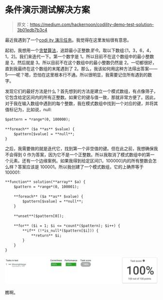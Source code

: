 # 条件演示测试解决方案

> 原文：<https://medium.com/hackernoon/codility-demo-test-solution-3b01edb7b3c4>

最近我遇到了一个[codi ity 演示任务](https://app.codility.com/demo/take-sample-test/)。我觉得在这里发帖很有意思。

起初，我想用一个[贪婪算法](https://en.wikipedia.org/wiki/Greedy_algorithm)，追踪最小正整数*至今*。取以下数组:[1，3，6，4，1，2]。我们来迭代一下。第一个数字是 1。所以目前不在这个数组中的最小整数是 2。然后就是 3。所以目前不在这个数组中的最小整数仍然是 2。一切都很好，直到我最终在这个数组的末尾遇到了 2。那么，我该如何用这种方法得出答案——5——呢？嗯，恐怕在这里根本行不通。所以很明显，我需要记住所有遇到的数字。

发现它们的最好方法是什么？首先想到的方法是建立一个模式数组，有点像筛子，它包含给定区间内的所有正整数。如果它的键与值一致，那就非常方便了。因此，对于我在输入数组中遇到的每个整数，我在模式数组中找到一个对应的键，并将其值标记为，比如说，null:

```
$pattern = *range*(0, 100000);

**foreach** ($a **as** $value) {
    $pattern[$value] = **null**;
}
```

之后，我需要做的就是迭代它，找到第一个非空值的键。但在此之前，我想确保我不会得到 0 作为答案，因为它不是一个正整数。所以我取消了模式数组中的第一个元素。还有一个边缘案例。如果我得到给定区间[1，100000]内的所有整数会怎么样？答案应该是 100001。所以我创建了一个模式数组，它的上确界等于 100001:

```
**function** solution(**array** $a) {
    $pattern = *range*(0, 100001);

    **foreach** ($a **as** $value) {
        $pattern[$value] = **null**;
    }

    **unset**($pattern[0]);

    **for** ($i = 1; $i <= *count*($pattern); $i++) {
        **if** (!*is_null*($pattern[$i])) {
            **return** $i;
        }
    }
}
```

![](img/06e0af7c5e3b92ef1467e401522d26e7.png)

瞧啊。